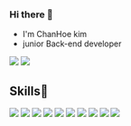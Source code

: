 ### Hi there 👋
- I'm ChanHoe kim
- junior Back-end developer

<p>
  <a href="https://jhgu.tistory.com"><img src="https://img.shields.io/badge/Blog-11B48A?style=flat-square&logo=Vimeo&logoColor=white&link=https://jhgu.tistory.com"/></a> 
  <img src="https://img.shields.io/badge/jhgu127@gmail.com-d14836?style=flat-square&logo=Gmail&logoColor=white"/>
</p>

## Skills🚀
<p >
<img src="https://img.shields.io/badge/java-6DB33F?style=flat-square&logo=JAVA&logoColor=white"/>
<img src="https://img.shields.io/badge/spring-6DB33F?style=flat-square&logo=Spring&logoColor=white"/>
<img src="https://img.shields.io/badge/springboot-6DB33F?style=flat-square&logo=SpringBoot&logoColor=white"/>
<img src="https://img.shields.io/badge/JPA-cfe2f3?style=flat-square&logo=JPA&logoColor=white"/>
<img src="https://img.shields.io/badge/MyBatis-6fa8dc?style=flat-square&logo=MyBatis&logoColor=white"/>
<img src="https://img.shields.io/badge/MySQL-bcbcbc?style=flat-square&logo=MySQL&logoColor=white"/>
<img src="https://img.shields.io/badge/MairaDB-6fa8dc?style=flat-square&logo=MairaDB&logoColor=white"/>
<img src="https://img.shields.io/badge/JavaScript-6fa8dc?style=flat-square&logo=javascript&logoColor=white"/>
<img src="https://img.shields.io/badge/jquery-6fa8dc?style=flat-square&logo=jquery&logoColor=white"/>
<img src="https://img.shields.io/badge/node.js-6fa8dc?style=flat-square&logo=node.js&logoColor=white"/>
</p>
